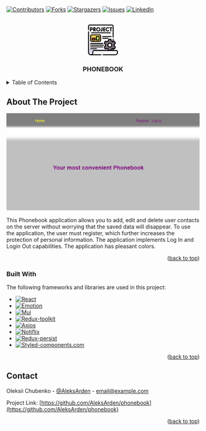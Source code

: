 <a name="readme-top"></a>

[![Contributors][contributors-shield]][contributors-url]
[![Forks][forks-shield]][forks-url] [![Stargazers][stars-shield]][stars-url]
[![Issues][issues-shield]][issues-url]
[![LinkedIn][linkedin-shield]][linkedin-url]

<!-- PROJECT LOGO -->
<br />
<div align="center">
  <a href="https://github.com/AleksArden/phonebook">
    <img src="./assets/images/project.png" alt="Logo" width="80" height="80">
  </a>

  <h3 align="center">PHONEBOOK</h3>

</div>

<!-- TABLE OF CONTENTS -->
<details>
  <summary>Table of Contents</summary>
  <ol>
    <li><a href="#about-the-project">About The Project</a></li>
     <li><a href="#built-with">Built With</a></li>
    <li><a href="#contact">Contact</a></li>
    </ol>
</details>

<!-- ABOUT THE PROJECT -->

## About The Project

[![Product Name Screen Shot][product-screenshot]](https://aleksarden.github.io/phonebook/)

This Phonebook application allows you to add, edit and delete user contacts on
the server without worrying that the saved data will disappear. To use the
application, the user must register, which further increases the protection of
personal information. The application implements Log In and Login Out
capabilities. The application has pleasant colors.

<p align="right">(<a href="#readme-top">back to top</a>)</p>

### Built With

The following frameworks and libraries are used in this project:

- [![React][react.js]][react-url]
- [![Emotion][emotion]][emotion-url]
- [![Mui][mui]][mui-url]
- [![Redux-toolkit][redux-toolkit.js]][redux-toolkit.js-url]
- [![Axios][axios-http.com]][axios-url]
- [![Notiflix][notiflix]][notiflix-url]
- [![Redux-persist][redux-persist]][redux-persist-url]
- [![Styled-components.com][styled-components.com]][styled-components-url]

<p align="right">(<a href="#readme-top">back to top</a>)</p>

<!-- CONTACT -->

## Contact

Oleksii Chubenko - [@AleksArden](https://t.me/AleksArden) - email@example.com

Project Link:
[https://github.com/AleksArden/phonebook](https://github.com/AleksArden/phonebook)

<p align="right">(<a href="#readme-top">back to top</a>)</p>

[contributors-shield]:
  https://img.shields.io/github/contributors/AleksArden/phonebook.svg?style=for-the-badge
[contributors-url]: https://github.com/AleksArden/phonebook/graphs/contributors
[forks-shield]:
  https://img.shields.io/github/forks/AleksArden/phonebook.svg?style=for-the-badge
[forks-url]: https://github.com/AleksArden/phonebook/network/members
[stars-shield]:
  https://img.shields.io/github/stars/AleksArden/phonebook.svg?style=for-the-badge
[stars-url]: https://github.com/AleksArden/phonebook/stargazers
[issues-shield]:
  https://img.shields.io/github/issues/AleksArden/phonebook.svg?style=for-the-badge
[issues-url]: https://github.com/AleksArden/phonebook/issues
[linkedin-shield]:
  https://img.shields.io/badge/-LinkedIn-black.svg?style=for-the-badge&logo=linkedin&colorB=555
[linkedin-url]: https://www.linkedin.com/in/aleks-arden/
[product-screenshot]: ./assets/images/screenshot.png
[react.js]:
  https://img.shields.io/badge/React-20232A?style=for-the-badge&logo=react&logoColor=61DAFB
[react-url]: https://reactjs.org/
[emotion]:
  https://img.shields.io/badge/emotion-000000?style=for-the-badge&logo=emotion&logoColor=white
[emotion-url]: https://emotion.sh/docs/introduction/
[mui]:
  https://img.shields.io/badge/mui-35495E?style=for-the-badge&logo=mui&logoColor=4FC08D
[mui-url]: https://mui.com/
[redux-toolkit.js]:
  https://img.shields.io/badge/redux-toolkit.js-DD0031?style=for-the-badge&logo=redux-toolkitdotjs&logoColor=white
[redux-toolkit.js-url]: https://redux-toolkit.js.org/
[axios-http.com]:
  https://img.shields.io/badge/axios-4A4A55?style=for-the-badge&logo=axios&logoColor=FF3E00
[axios-url]: https://axios-http.com/
[notiflix]:
  https://img.shields.io/badge/notiflix-FF2D20?style=for-the-badge&logo=notiflix&logoColor=white
[notiflix-url]: https://notiflix.github.io/documentation
[redux-persist]:
  https://img.shields.io/badge/redux-persist-563D7C?style=for-the-badge&logo=redux-persist&logoColor=white
[redux-persist-url]: https://github.com/rt2zz/redux-persist
[styled-components.com]:
  https://img.shields.io/badge/styled-components-0769AD?style=for-the-badge&logo=styled-components&logoColor=white
[styled-components-url]: https://styled-components.com/

